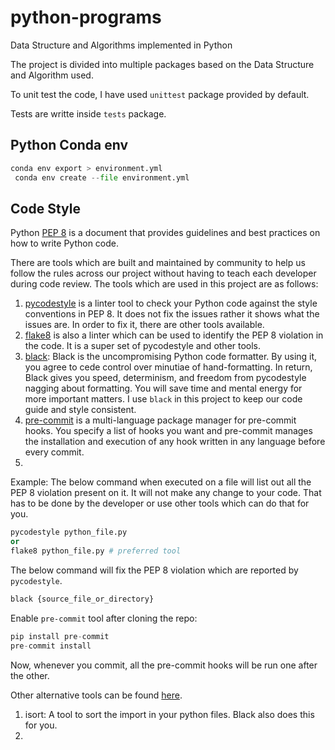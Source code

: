 # python-programs
Data Structure and Algorithms implemented in Python

The project is divided into multiple packages based on the
Data Structure and Algorithm used.

To unit test the code, I have used `unittest` package provided by default.

Tests are writte inside `tests` package.

## Python Conda env

```python
conda env export > environment.yml
 conda env create --file environment.yml
```
## Code Style
Python [PEP 8](https://peps.python.org/pep-0008/)  is a document that provides guidelines and best practices on how to write Python code.

There are tools which are built and maintained by community to help us follow the rules across our project without
having to teach each developer during code review.
The tools which are used in this project are as follows:
1. [pycodestyle](https://pypi.org/project/pycodestyle/)  is a linter tool to check your Python code against the style conventions in PEP 8. It does not fix the issues
   rather it shows what the issues are. In order to fix it, there are other tools available.
2. [flake8](https://flake8.pycqa.org/en/latest/user/index.html) is also a linter which can be used to identify the PEP 8 violation in the code. It is a super set of pycodestyle and other tools.
3. [black](https://github.com/psf/black): Black is the uncompromising Python code formatter. By using it, you agree to cede control over minutiae of hand-formatting. In return, Black gives you speed, determinism, and freedom from pycodestyle nagging about formatting. You will save time and mental energy for more important matters.
I use `black` in this project to keep our code guide and style consistent.
4. [pre-commit](https://pre-commit.com/) is a multi-language package manager for pre-commit hooks. You specify a list of hooks you want and pre-commit manages the installation and execution of any hook written in any language before every commit.
5.

Example:
The below command when executed on a file will list out all the PEP 8 violation present on it.
It will not make any change to your code. That has to be done by the developer or use other tools
which can do that for you.
```python
pycodestyle python_file.py
or
flake8 python_file.py # preferred tool
```

The below command will fix the PEP 8 violation which are reported by `pycodestyle`.
```python
black {source_file_or_directory}
```

Enable `pre-commit` tool  after cloning the repo:
```python
pip install pre-commit
pre-commit install
```
Now, whenever you commit, all the pre-commit hooks will be run one after the other.


Other alternative tools can be found [here](https://github.com/pycqa/pycodestyle/wiki/RelatedTools).
1. isort: A tool to sort the import in your python files. Black also does this for you.
2.
